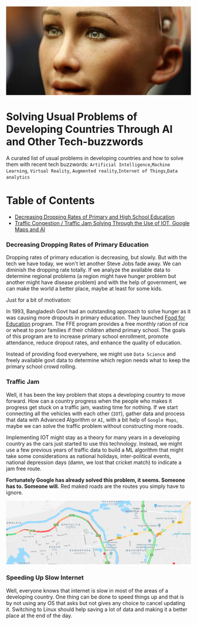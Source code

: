 ![Social AI Robot Sophia](assets/sofia.jpg)

# Solving Usual Problems of Developing Countries Through AI and Other Tech-buzzwords

A curated list of usual problems in developing countries and how to solve them with recent tech buzzwords: `Artificial Intelligence`,`Machine Learning`, `Virtual Reality`, `Augmented reality`,`Internet of Things`,`Data analytics`

# Table of Contents
- [Decreasing Dropping Rates of Primary and High School Education](#decreasing-dropping-rates-of-primary-education)
- [Traffic Congestion / Traffic Jam Solving Through the Use of IOT, Google Maps and AI](#traffic-jam)

### Decreasing Dropping Rates of Primary Education
Dropping rates of primary education is decreasing, but slowly. But with the tech we have today, we won't let another Steve Jobs fade away. We can diminish the dropping rate totally. If we analyze the available data to determine regional problems (a region might have hunger problem but another might have disease problem) and with the help of government, we can make the world a better place, maybe at least for some kids.

Just for a bit of motivation:

In 1993, Bangladesh Govt had an outstanding approach to solve hunger as it was causing more dropouts in primary education. They launched [Food for Education](http://www.ifpri.org/publication/food-education-program-bangladesh) program. The FFE program provides a free monthly ration of rice or wheat to poor families if their children attend primary school. The goals of this program are to increase primary school enrollment, promote attendance, reduce dropout rates, and enhance the quality of education.

Instead of providing food everywhere, we might use `Data Science` and freely available govt data to determine which region needs what to keep the primary school crowd rolling. 


### Traffic Jam
Well, it has been the key problem that stops a developing country to move forward. How can a country progress when the people who makes it progress get stuck on a traffic jam, wasting time for nothing. If we start connecting all the vehicles with each other (`IOT`), gather data and process that data with Advanced Algorithm or `AI`, with a bit help of `Google Maps`, maybe we can solve the traffic problem without constructing more roads.

Implementing IOT might stay as a theory for many years in a developing country as the cars just started to use this technology. Instead, we might use a few previous years of traffic data to build a ML algorithm that might take some considerations as national holidays, inter-political events, national depression days (damn, we lost that cricket match) to indicate a jam free route.

**Fortunately Google has already solved this problem, it seems. Someone has to. Someone will.**
Red maked roads are the routes you simply have to ignore.

![Google Maps, Traffic Mode](assets/gmap.png)

### Speeding Up Slow Internet
Well, everyone knows that internet is slow in most of the areas of a developing country. One thing can be done to speed things up and that is by not using any OS that asks but not gives any choice to cancel updating it. Switching to Linux should help saving a lot of data and making it a better place at the end of the day.
